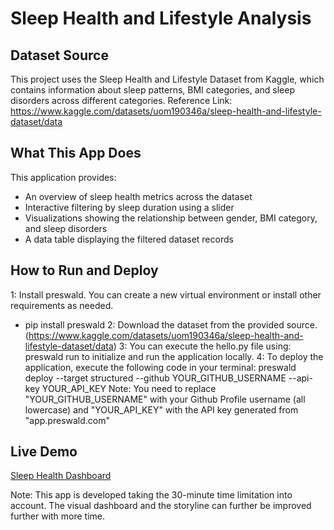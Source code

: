 # Sleep Health and Lifestyle Analysis

## Dataset Source
This project uses the Sleep Health and Lifestyle Dataset from Kaggle, which contains information about sleep patterns, BMI categories, and sleep disorders across different categories.
Reference Link: https://www.kaggle.com/datasets/uom190346a/sleep-health-and-lifestyle-dataset/data

## What This App Does
This application provides:
- An overview of sleep health metrics across the dataset
- Interactive filtering by sleep duration using a slider
- Visualizations showing the relationship between gender, BMI category, and sleep disorders
- A data table displaying the filtered dataset records

## How to Run and Deploy

1: Install preswald. You can create a new virtual environment or install other requirements as needed.
- pip install preswald
2: Download the dataset from the provided source. (https://www.kaggle.com/datasets/uom190346a/sleep-health-and-lifestyle-dataset/data)
3: You can execute the hello.py file using: preswald run to initialize and run the application locally.
4: To deploy the application, execute the following code in your terminal:
    preswald deploy --target structured --github YOUR_GITHUB_USERNAME --api-key YOUR_API_KEY
Note: You need to replace "YOUR_GITHUB_USERNAME" with your Github Profile username (all lowercase) and "YOUR_API_KEY" with the API key generated from "app.preswald.com"


## Live Demo
[Sleep Health Dashboard](https://coding-assessment-466795-3ewu6miz-ndjz2ws6la-ue.a.run.app)

Note: This app is developed taking the 30-minute time limitation into account. The visual dashboard and the storyline can further be improved further with more time.